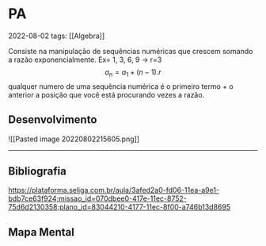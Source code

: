 # PA
2022-08-02
tags: [[Algebra]]

Consiste na manipulação de sequências numéricas que crescem somando a razão exponencialmente. Ex= 1, 3, 6, 9 → r=3 $$a_{n} = a_{1} + (n-1).r$$
qualquer numero de uma sequência numérica é o primeiro termo + o anterior a posição que você está procurando vezes a razão.

## Desenvolvimento

![[Pasted image 20220802215605.png]]



-----------------------------------------------
## Bibliografia

https://plataforma.seliga.com.br/aula/3afed2a0-fd06-11ea-a9e1-bdb7ce63f924;missao_id=070dbee0-417e-11ec-8752-75d6d2130358;plano_id=83044210-4177-11ec-8f00-a746b13d8695

## Mapa Mental